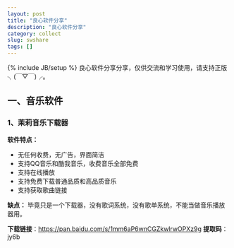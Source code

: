 ```yaml
---
layout: post
title: "良心软件分享"
description: "良心软件分享"
category: collect
slug: swshare
tags: []
---
```

{% include JB/setup %}
良心软件分享分享，仅供交流和学习使用，请支持正版╮(￣▽￣)╭。

## 一、音乐软件
### 1、茉莉音乐下载器
**软件特点：**
- 无任何收费，无广告，界面简洁
- 支持QQ音乐和酷我音乐，收费音乐全部免费
- 支持在线播放
- 支持免费下载普通品质和高品质音乐
- 支持获取歌曲链接

**缺点：**
毕竟只是一个下载器，没有歌词系统，没有歌单系统，不能当做音乐播放器用。

**下载链接**：<https://pan.baidu.com/s/1mm6aP6wnCGZkwlrwOPXz9g> 
**提取码**：jy6b 